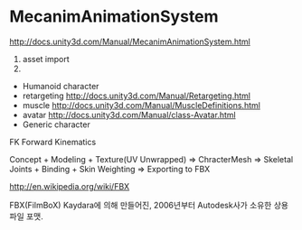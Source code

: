 MecanimAnimationSystem
======================



http://docs.unity3d.com/Manual/MecanimAnimationSystem.html


1. asset import
2.
- Humanoid character
 - retargeting http://docs.unity3d.com/Manual/Retargeting.html
 - muscle  http://docs.unity3d.com/Manual/MuscleDefinitions.html
 - avatar http://docs.unity3d.com/Manual/class-Avatar.html
- Generic character



FK
Forward Kinematics


Concept + Modeling + Texture(UV Unwrapped) => ChracterMesh
=> Skeletal Joints + Binding + Skin Weighting
=> Exporting to FBX




http://en.wikipedia.org/wiki/FBX

FBX(FilmBoX)
Kaydara에 의해 만들어진, 2006년부터 Autodesk사가 소유한 상용 파일 포맷.

